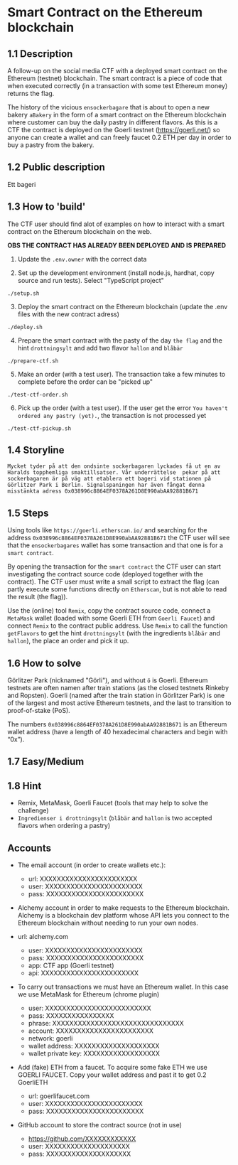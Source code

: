 # Smart Contract on the Ethereum blockchain

## 1.1 Description

A follow-up on the social media CTF with a deployed smart contract on the Ethereum (testnet) blockchain. The smart 
contract is a piece of code that when executed correctly (in a transaction with some test Ethereum money) returns the flag.

The history of the vicious `ensockerbagare` that is about to open a new bakery `aBakery` in the form of a smart contract 
on the Ethereum blockchain where customer can buy the daily pastry in different flavors. As this is a CTF the contract is 
deployed on the Goerli testnet (https://goerli.net/) so anyone can create a wallet and can freely faucet 0.2 ETH per day 
in order to buy a pastry from the bakery.

## 1.2 Public description

Ett bageri

## 1.3 How to 'build'

The CTF user should find alot of examples on how to interact with a smart contract on the Ethereum blockchain on the web.

**OBS THE CONTRACT HAS ALREADY BEEN DEPLOYED AND IS PREPARED**

1. Update the `.env.owner` with the correct data

2. Set up the development environment (install node.js, hardhat, copy source and run tests). Select "TypeScript project"
```commandline
./setup.sh
```

3. Deploy the smart contract on the Ethereum blockchain (update the .env files with the new contract adress)
```commandline
./deploy.sh
```

4. Prepare the smart contract with the pasty of the day `the flag` and the hint `drottningsylt` and add two flavor `hallon` and `blåbär`
```commandline
./prepare-ctf.sh
```

5. Make an order (with a test user). The transaction take a few minutes to complete before the order can be "picked up"
```commandline
./test-ctf-order.sh
```

6. Pick up the order (with a test user). If the user get the error `You haven't ordered any pastry (yet).`, the transaction
is not processed yet
```commandline
./test-ctf-pickup.sh
```

## 1.4 Storyline

`Mycket tyder på att den ondsinte sockerbagaren lyckades få ut en av Haralds topphemliga smaktillsatser. Vår underrättelse  pekar på att sockerbagaren är på väg att etablera ett bageri vid stationen på Görlitzer Park i Berlin. Signalspaningen har även fångat denna misstänkta adress 0x038996c8864EF0378A261D8E990abAA92881B671`

## 1.5 Steps

Using tools like `https://goerli.etherscan.io/` and searching for the address `0x038996c8864EF0378A261D8E990abAA92881B671` 
the CTF user will see that the `ensockerbagares` wallet has some transaction and that one is for a `smart contract`.

By opening the transaction for the `smart contract` the CTF user can start investigating the contract source code
(deployed together with the contract). The CTF user must write a small script to extract the flag (can partly execute 
some functions directly on `Etherscan`, but is not able to read the result (the flag)).

Use the (online) tool `Remix`, copy the contract source code, connect a `MetaMask` wallet (loaded with some Goerli ETH
from `Goerli Faucet`) and connect `Remix` to the contract public address. Use `Remix` to call the function 
`getFlavors` to get the hint `drottningsylt` (with the ingredients `blåbär` and `hallon`), the place an order and pick
it up.

## 1.6 How to solve

Görlitzer Park (nicknamed "Görli"), and without `ö` is Goerli. Ethereum testnets are often namen after train stations
(as the closed testnets Rinkeby and Ropsten). Goerli (named after the train station in Görlitzer Park) is one of the 
largest and most active Ethereum testnets, and the last to transition to proof-of-stake (PoS).

The numbers `0x038996c8864EF0378A261D8E990abAA92881B671` is an Ethereum wallet address (have a length of 40 hexadecimal 
characters and begin with “0x”).

## 1.7 Easy/Medium

## 1.8 Hint

* Remix, MetaMask, Goerli Faucet (tools that may help to solve the challenge)
* `Ingredienser i drottningsylt` (`blåbär` and `hallon` is two accepted flavors when ordering a pastry)

## Accounts

* The email account (in order to create wallets etc.):

  * url: XXXXXXXXXXXXXXXXXXXXXXX
  * user: XXXXXXXXXXXXXXXXXXXXXXX
  * pass: XXXXXXXXXXXXXXXXXXXXXXX

* Alchemy account in order to make requests to the Ethereum blockchain. Alchemy is a blockchain dev platform whose API 
lets you connect to the Ethereum blockchain without needing to run your own nodes.

* url: alchemy.com
  * user: XXXXXXXXXXXXXXXXXXXXXXX
  * pass: XXXXXXXXXXXXXXXXXXXXXXX
  * app: CTF app (Goerli testnet)
  * api: XXXXXXXXXXXXXXXXXXXXXXX

* To carry out transactions we must have an Ethereum wallet. In this case we use MetaMask for Ethereum (chrome plugin)

  * user: XXXXXXXXXXXXXXXXXXXXXXXXX
  * pass: XXXXXXXXXXXXXXXX
  * phrase: XXXXXXXXXXXXXXXXXXXXXXXXXXXXXXX
  * account: XXXXXXXXXXXXXXXXXXXXXXX
  * network: goerli
  * wallet address: XXXXXXXXXXXXXXXXXXXX
  * wallet private key: XXXXXXXXXXXXXXXXXX

* Add (fake) ETH from a faucet. To acquire some fake ETH we use GOERLI FAUCET. Copy your wallet address and past it to 
get 0.2 GoerliETH

  * url: goerlifaucet.com
  * user: XXXXXXXXXXXXXXXXXXXXXXX
  * pass: XXXXXXXXXXXXXXXXXXXXXXX

* GitHub account to store the contract source (not in use)  

  * https://github.com/XXXXXXXXXXXX
  * user: XXXXXXXXXXXXXXXXXXXX
  * pass: XXXXXXXXXXXXXXXXXXXX
